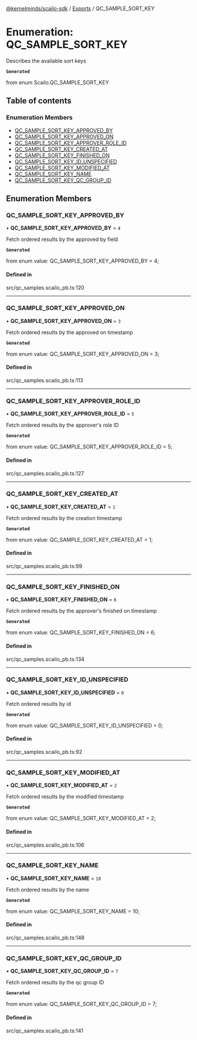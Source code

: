 [@kernelminds/scailo-sdk](../README.md) / [Exports](../modules.md) / QC\_SAMPLE\_SORT\_KEY

# Enumeration: QC\_SAMPLE\_SORT\_KEY

Describes the available sort keys

**`Generated`**

from enum Scailo.QC_SAMPLE_SORT_KEY

## Table of contents

### Enumeration Members

- [QC\_SAMPLE\_SORT\_KEY\_APPROVED\_BY](QC_SAMPLE_SORT_KEY.md#qc_sample_sort_key_approved_by)
- [QC\_SAMPLE\_SORT\_KEY\_APPROVED\_ON](QC_SAMPLE_SORT_KEY.md#qc_sample_sort_key_approved_on)
- [QC\_SAMPLE\_SORT\_KEY\_APPROVER\_ROLE\_ID](QC_SAMPLE_SORT_KEY.md#qc_sample_sort_key_approver_role_id)
- [QC\_SAMPLE\_SORT\_KEY\_CREATED\_AT](QC_SAMPLE_SORT_KEY.md#qc_sample_sort_key_created_at)
- [QC\_SAMPLE\_SORT\_KEY\_FINISHED\_ON](QC_SAMPLE_SORT_KEY.md#qc_sample_sort_key_finished_on)
- [QC\_SAMPLE\_SORT\_KEY\_ID\_UNSPECIFIED](QC_SAMPLE_SORT_KEY.md#qc_sample_sort_key_id_unspecified)
- [QC\_SAMPLE\_SORT\_KEY\_MODIFIED\_AT](QC_SAMPLE_SORT_KEY.md#qc_sample_sort_key_modified_at)
- [QC\_SAMPLE\_SORT\_KEY\_NAME](QC_SAMPLE_SORT_KEY.md#qc_sample_sort_key_name)
- [QC\_SAMPLE\_SORT\_KEY\_QC\_GROUP\_ID](QC_SAMPLE_SORT_KEY.md#qc_sample_sort_key_qc_group_id)

## Enumeration Members

### QC\_SAMPLE\_SORT\_KEY\_APPROVED\_BY

• **QC\_SAMPLE\_SORT\_KEY\_APPROVED\_BY** = ``4``

Fetch ordered results by the approved by field

**`Generated`**

from enum value: QC_SAMPLE_SORT_KEY_APPROVED_BY = 4;

#### Defined in

src/qc_samples.scailo_pb.ts:120

___

### QC\_SAMPLE\_SORT\_KEY\_APPROVED\_ON

• **QC\_SAMPLE\_SORT\_KEY\_APPROVED\_ON** = ``3``

Fetch ordered results by the approved on timestamp

**`Generated`**

from enum value: QC_SAMPLE_SORT_KEY_APPROVED_ON = 3;

#### Defined in

src/qc_samples.scailo_pb.ts:113

___

### QC\_SAMPLE\_SORT\_KEY\_APPROVER\_ROLE\_ID

• **QC\_SAMPLE\_SORT\_KEY\_APPROVER\_ROLE\_ID** = ``5``

Fetch ordered results by the approver's role ID

**`Generated`**

from enum value: QC_SAMPLE_SORT_KEY_APPROVER_ROLE_ID = 5;

#### Defined in

src/qc_samples.scailo_pb.ts:127

___

### QC\_SAMPLE\_SORT\_KEY\_CREATED\_AT

• **QC\_SAMPLE\_SORT\_KEY\_CREATED\_AT** = ``1``

Fetch ordered results by the creation timestamp

**`Generated`**

from enum value: QC_SAMPLE_SORT_KEY_CREATED_AT = 1;

#### Defined in

src/qc_samples.scailo_pb.ts:99

___

### QC\_SAMPLE\_SORT\_KEY\_FINISHED\_ON

• **QC\_SAMPLE\_SORT\_KEY\_FINISHED\_ON** = ``6``

Fetch ordered results by the approver's finished on timestamp

**`Generated`**

from enum value: QC_SAMPLE_SORT_KEY_FINISHED_ON = 6;

#### Defined in

src/qc_samples.scailo_pb.ts:134

___

### QC\_SAMPLE\_SORT\_KEY\_ID\_UNSPECIFIED

• **QC\_SAMPLE\_SORT\_KEY\_ID\_UNSPECIFIED** = ``0``

Fetch ordered results by id

**`Generated`**

from enum value: QC_SAMPLE_SORT_KEY_ID_UNSPECIFIED = 0;

#### Defined in

src/qc_samples.scailo_pb.ts:92

___

### QC\_SAMPLE\_SORT\_KEY\_MODIFIED\_AT

• **QC\_SAMPLE\_SORT\_KEY\_MODIFIED\_AT** = ``2``

Fetch ordered results by the modified timestamp

**`Generated`**

from enum value: QC_SAMPLE_SORT_KEY_MODIFIED_AT = 2;

#### Defined in

src/qc_samples.scailo_pb.ts:106

___

### QC\_SAMPLE\_SORT\_KEY\_NAME

• **QC\_SAMPLE\_SORT\_KEY\_NAME** = ``10``

Fetch ordered results by the name

**`Generated`**

from enum value: QC_SAMPLE_SORT_KEY_NAME = 10;

#### Defined in

src/qc_samples.scailo_pb.ts:148

___

### QC\_SAMPLE\_SORT\_KEY\_QC\_GROUP\_ID

• **QC\_SAMPLE\_SORT\_KEY\_QC\_GROUP\_ID** = ``7``

Fetch ordered results by the qc group ID

**`Generated`**

from enum value: QC_SAMPLE_SORT_KEY_QC_GROUP_ID = 7;

#### Defined in

src/qc_samples.scailo_pb.ts:141
